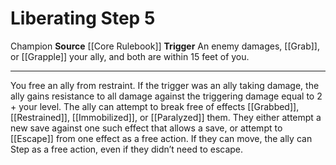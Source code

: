 ﻿---
actions: '[reaction]'
cost: null
element: null
frequency: null
id: '7'
name: Liberating Step
rarity: Common
requirement: null
school: null
source: '[[DATABASE/source/Core Rulebook|Core Rulebook]]'
trait:
- '[[DATABASE/trait/Champion|Champion]]'
trigger: An enemy damages, [[DATABASE/monsterability/Grab|Grabs]] , or [[DATABASE/action/Grapple|Grapples]]
  your ally, and both are within 15 feet of you.
type: Action

---
# Liberating Step <span class="action-icon">5</span>

<span class="item-trait">Champion</span>
**Source** [[Core Rulebook]] 
**Trigger** An enemy damages, [[Grab]], or [[Grapple]] your ally, and both are within 15 feet of you.

---
You free an ally from restraint. If the trigger was an ally taking damage, the ally gains resistance to all damage against the triggering damage equal to 2 + your level. The ally can attempt to break free of effects [[Grabbed]], [[Restrained]], [[Immobilized]], or [[Paralyzed]] them. They either attempt a new save against one such effect that allows a save, or attempt to [[Escape]] from one effect as a free action. If they can move, the ally can Step as a free action, even if they didn’t need to escape.